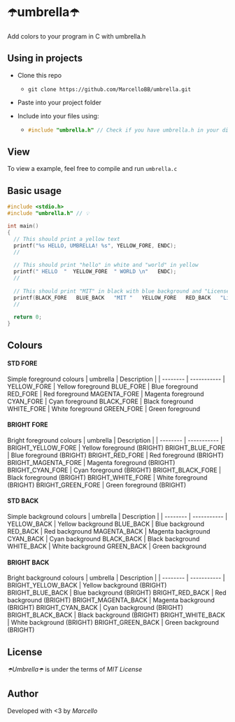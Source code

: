 # ☂️umbrella☂️
Add colors to your program in C with umbrella.h

## Using in projects
* Clone this repo
  * ```git clone https://github.com/MarcelloBB/umbrella.git```

* Paste into your project folder

* Include into your files using:
  * ```c
    #include "umbrella.h" // Check if you have umbrella.h in your dir
    ```
    
## View
To view a example, feel free to compile and run ```umbrella.c```

## Basic usage
```c
#include <stdio.h>
#include "umbrella.h" // 💡

int main()
{
  // This should print a yellow text
  printf("%s HELLO, UMBRELLA! %s", YELLOW_FORE, ENDC);
  // 
  
  // This should print "hello" in white and "world" in yellow
  printf(" HELLO  "  YELLOW_FORE  " WORLD \n"   ENDC);
  //
  
  // This should print "MIT" in black with blue background and "License" in yellow with red background
  printf(BLACK_FORE   BLUE_BACK   "MIT "   YELLOW_FORE   RED_BACK   "License \n"   ENDC);
  //
  
  return 0;
}
```

## Colours
#### STD FORE
Simple foreground colours
| umbrella | Description |
| -------- | ----------- |
 YELLOW_FORE  | Yellow foreground 
 BLUE_FORE    | Blue foreground 
 RED_FORE     | Red foreground 
 MAGENTA_FORE | Magenta foreground 
 CYAN_FORE    | Cyan foreground 
 BLACK_FORE   | Black foreground 
 WHITE_FORE   | White foreground 
 GREEN_FORE   | Green foreground 
 
#### BRIGHT FORE
Bright foreground colours
| umbrella | Description |
| -------- | ----------- |
 BRIGHT_YELLOW_FORE  | Yellow foreground (BRIGHT)
 BRIGHT_BLUE_FORE    | Blue foreground (BRIGHT)
 BRIGHT_RED_FORE     | Red foreground (BRIGHT)
 BRIGHT_MAGENTA_FORE | Magenta foreground (BRIGHT)
 BRIGHT_CYAN_FORE    | Cyan foreground (BRIGHT)
 BRIGHT_BLACK_FORE   | Black foreground (BRIGHT)
 BRIGHT_WHITE_FORE   | White foreground (BRIGHT)
 BRIGHT_GREEN_FORE   | Green foreground (BRIGHT)
 
#### STD BACK
Simple background colours
| umbrella | Description |
| -------- | ----------- |
 YELLOW_BACK  | Yellow background 
 BLUE_BACK    | Blue background 
 RED_BACK     | Red background 
 MAGENTA_BACK | Magenta background 
 CYAN_BACK    | Cyan background 
 BLACK_BACK   | Black background 
 WHITE_BACK   | White background 
 GREEN_BACK   | Green background 

#### BRIGHT BACK
Bright background colours
| umbrella | Description |
| -------- | ----------- |
 BRIGHT_YELLOW_BACK  | Yellow background (BRIGHT)
 BRIGHT_BLUE_BACK    | Blue background (BRIGHT)
 BRIGHT_RED_BACK     | Red background (BRIGHT)
 BRIGHT_MAGENTA_BACK | Magenta background (BRIGHT)
 BRIGHT_CYAN_BACK    | Cyan background (BRIGHT)
 BRIGHT_BLACK_BACK   | Black background (BRIGHT)
 BRIGHT_WHITE_BACK   | White background (BRIGHT)
 BRIGHT_GREEN_BACK   | Green background (BRIGHT) 

## License
_☂️Umbrella☂️_ is under the terms of _MIT License_

## Author
Developed with <3 by _Marcello_
